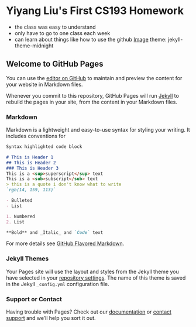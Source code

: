 # Yiyang Liu's First CS193 Homework
- the class was easy to understand
- only have to go to one class each week
- can learn about things like how to use the github
[Image](cat.jpg)
theme: jekyll-theme-midnight
## Welcome to GitHub Pages

You can use the [editor on GitHub](https://github.com/kalutes/CS193_Fall18_Lab1/edit/master/index.md) to maintain and preview the content for your website in Markdown files.

Whenever you commit to this repository, GitHub Pages will run [Jekyll](https://jekyllrb.com/) to rebuild the pages in your site, from the content in your Markdown files.

### Markdown

Markdown is a lightweight and easy-to-use syntax for styling your writing. It includes conventions for

```markdown
Syntax highlighted code block

# This is Header 1
## This is Header 2
### This is Header 3
This is a <sup>superscript</sup> text
This is a <sub>subscript</sub> text
> this is a quote i don't know what to write
`rgb(14, 159, 113)`

- Bulleted
- List

1. Numbered
2. List

**Bold** and _Italic_ and `Code` text


```


For more details see [GitHub Flavored Markdown](https://guides.github.com/features/mastering-markdown/).

### Jekyll Themes

Your Pages site will use the layout and styles from the Jekyll theme you have selected in your [repository settings](https://github.com/kalutes/CS193_Fall18_Lab1/settings). The name of this theme is saved in the Jekyll `_config.yml` configuration file.

### Support or Contact

Having trouble with Pages? Check out our [documentation](https://help.github.com/categories/github-pages-basics/) or [contact support](https://github.com/contact) and we’ll help you sort it out.
